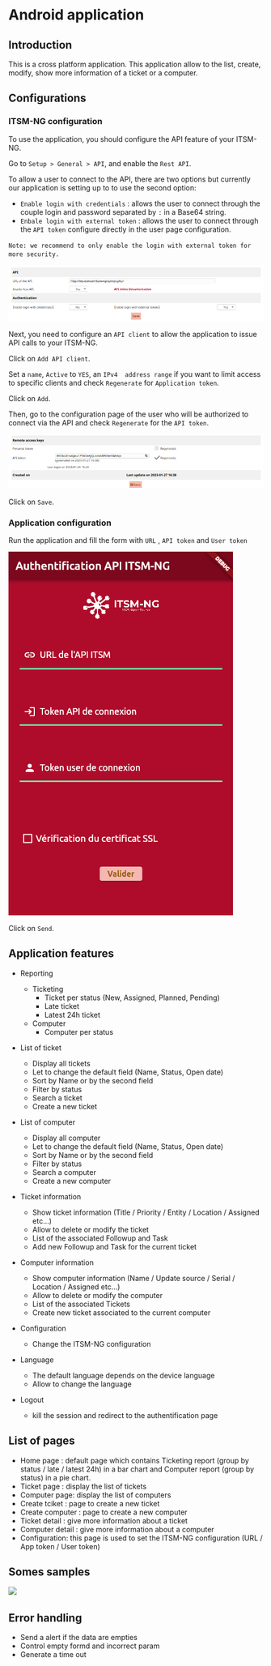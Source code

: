 # Android application

## Introduction

This is a cross platform application. This application allow to the list, create, modify, show more information of a ticket or a computer.

## Configurations

### ITSM-NG configuration


To use the application, you should configure the API feature of your ITSM-NG.

Go to `Setup > General > API`, and enable the `Rest API`.

To allow a user to connect to the API, there are two options but currently our application is setting up to to use the second option:

* `Enable login with credentials` : allows the user to connect through the couple login and password separated by `:` in a Base64 string.
* `Enbale login with external token` : allows the user to connect through the `API token` configure directly in the user page configuration.

`Note: we recommend to only enable the login with external token for more security.`

![](../img/android-app/android-app_api_configuration.png)

Next, you need to configure an `API client` to allow the application to issue API calls to your ITSM-NG.

Click on `Add API client`.

Set a `name`, `Active` to `YES`, an `IPv4  address range` if you want to limit access to specific clients and check `Regenerate` for `Application token`.

Click on `Add`.

Then, go to the configuration page of the user who will be authorized to connect via the API and check `Regenerate` for the `API token`.

![](../img/android-app/android-app_api_user.png)

Click on `Save`.


### Application configuration

Run the application  and fill the form with `URL` , `API token` and `User token`

![](../img/android-app/android-app_authentification.png)

Click on `Send`.

## Application features

* Reporting 
    * Ticketing
        * Ticket per status (New, Assigned, Planned, Pending)
        * Late ticket
        * Latest 24h ticket
    * Computer
        * Computer per status

* List of ticket
    * Display all tickets
    * Let to change the default field (Name, Status, Open date) 
    * Sort by Name or by the second field
    * Filter by status
    * Search a ticket
    * Create a new ticket

* List of computer
    * Display all computer
    * Let to change the default field (Name, Status, Open date) 
    * Sort by Name or by the second field
    * Filter by status
    * Search a computer
    * Create a new computer

* Ticket information
    * Show ticket information (Title / Priority / Entity / Location / Assigned etc...)
    * Allow to delete or modify the ticket
    * List of the associated Followup and Task
    * Add new Followup and Task for the current ticket

* Computer information
    * Show computer information (Name / Update source / Serial / Location / Assigned etc...)
    * Allow to delete or modify the computer
    * List of the associated Tickets
    * Create new ticket associated to the current computer

* Configuration    
    * Change the ITSM-NG configuration

* Language
    * The default language depends on the device language
    * Allow to change the language

* Logout
    * kill the session and redirect to the authentification page
## List of pages

* Home page : default page which contains Ticketing report (group by status / late / latest 24h) in a bar chart and Computer report (group by status) in a pie chart.
* Ticket page : display the list of tickets 
* Computer page: display the list of computers
* Create tciket : page to create a new ticket
* Create computer : page to create a new computer
* Ticket detail : give more information about a ticket
* Computer detail : give more information about a computer
* Configuration: this page is used to set the ITSM-NG configuration (URL / App token / User token)


## Somes samples

![](../img/android-app/android-app_example.png)


## Error handling

* Send a alert if the data are empties
* Control empty formd and incorrect param
* Generate a time out 

